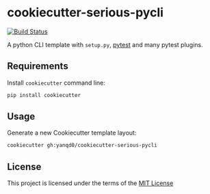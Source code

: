# cookiecutter-serious-pycli

[![Build Status](https://travis-ci.org/yanqd0/cookiecutter-serious-pycli.svg?branch=master)](https://travis-ci.org/yanqd0/cookiecutter-serious-pycli)

A python CLI template with `setup.py`, [pytest] and many pytest plugins.

[pytest]:https://pytest.org/

## Requirements

Install `cookiecutter` command line:

```sh
pip install cookiecutter
```

## Usage

Generate a new Cookiecutter template layout:

```sh
cookiecutter gh:yanqd0/cookiecutter-serious-pycli
```

## License

This project is licensed under the terms of the [MIT License](./LICENSE)
